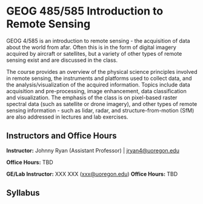 # GEOG 485/585 Introduction to Remote Sensing 

GEOG 4/585 is an introduction to remote sensing - the acquisition of data about the world from afar. Often this is in the form of digital imagery acquired by aircraft or satellites, but a variety of other types of remote sensing exist and are discussed in the class.

The course provides an overview of the physical science principles involved in remote sensing, the instruments and platforms used to collect data, and the analysis/visualization of the acquired information. Topics include data acquisition and pre-processing, image enhancement,  data classification and visualization. The emphasis of the class is on pixel-based raster spectral data (such as satellite or drone imagery), and other types of remote sensing information - such as lidar, radar, and structure-from-motion (SfM) are also addressed in lectures and lab exercises.

## Instructors and Office Hours

**Instructor:** Johnny Ryan (Assistant Professor) |  jryan4@uoregon.edu

**Office Hours:**  TBD

**GE/Lab Instructor:** XXX XXX (xxx@uoregon.edu)
**Office Hours:** TBD

## Syllabus




